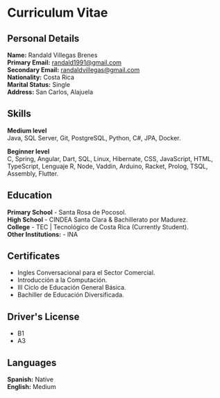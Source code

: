 # Curriculum Vitae

## Personal Details

**Name:** Randald Villegas Brenes <br>
**Primary Email:** randald1991@gmail.com  <br>
**Secondary Email:** randaldvillegas@gmail.com  <br>
**Nationality:** Costa Rica  <br>
**Marital Status:** Single  <br>
**Address:** San Carlos, Alajuela <br>

## Skills

**Medium level** <br>
Java, SQL Server, Git, PostgreSQL, Python, C#, JPA, Docker.

**Beginner level** <br>
C, Spring, Angular, Dart, SQL, Linux, Hibernate, CSS, JavaScript, HTML, TypeScript, Lenguaje R, Node, Vaddin, Arduino, Racket, Prolog, TSQL, Assembly, Flutter.


## Education

**Primary School** - Santa Rosa de Pocosol. <br>
**High School** - CINDEA Santa Clara & Bachillerato por Madurez. <br>
**College** - TEC | Tecnológico de Costa Rica (Currently Student). <br>
**Other Institutions:** - INA <br>


## Certificates

- Ingles Conversacional para el Sector Comercial.
- Introducción a la Computación.
- III Ciclo de Educación General Básica.
- Bachiller de Educación Diversificada.


## Driver's License

- B1
- A3


## Languages

**Spanish:** Native <br>
**English:** Medium <br>
